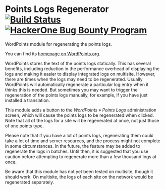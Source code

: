Points Logs Regenerator [![Build Status](https://travis-ci.org/WordPoints/points-logs-regenerator.svg?branch=develop)](https://travis-ci.org/WordPoints/points-logs-regenerator) [![HackerOne Bug Bounty Program](https://img.shields.io/badge/security-HackerOne-blue.svg)](https://hackerone.com/wordpoints)
=======================

WordPoints module for regenerating the points logs.

You can find its [homepage on WordPoints.org](https://wordpoints.org/modules/points-logs-regenerator/).

WordPoints stores the text of the points logs statically. This has several benefits,
including reduction in the performance overhead of displaying the logs and making it
easier to display integrated logs on multisite. However, there are times when the
logs may need to be regenerated. Usually WordPoints will automatically regenerate
a particular log entry when it thinks this is needed. But sometimes you may want to
trigger the regeneration of the points logs manually, for example, if you have just
installed a translation.

This module adds a button to the _WordPoints » Points Logs_ administration screen,
which will cause the points logs to be regenerated when clicked. Note that all of the
logs for a site will be regenerated at once, not just those of one points type.

Please note that if you have a lot of points logs, regenerating them could take a lot
of time and server resources, and the process might not complete in some
circumstances. In the future, the feature may be added to regenerate the logs in
batches. Until then, it is suggested that you use caution before attempting to
regenerate more than a few thousand logs at once.

Be aware that this module has not yet been tested on multisite, though it should
work. On multisite, the logs of each site on the network would be regenerated
separately.
